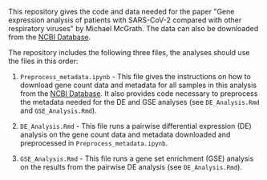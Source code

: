 This repository gives the code and data needed for the paper "Gene expression analysis of patients with SARS-CoV-2 compared with other respiratory viruses" by Michael McGrath. The data can also be downloaded from the [NCBI Database](https://www.ncbi.nlm.nih.gov/geo/query/acc.cgi?acc=GSE156063).

The repository includes the following three files, the analyses should use the files in this order:

1. `Preprocess_metadata.ipynb` - This file gives the instructions on how to download gene count data and metadata for all samples in this analysis from the [NCBI Database](https://www.ncbi.nlm.nih.gov/geo/query/acc.cgi?acc=GSE156063). It also provides code necessary to preprocess the metadata needed for the DE and GSE analyses (see `DE_Analysis.Rmd` and `GSE_Analysis.Rmd`).

2. `DE_Analysis.Rmd` - This file runs a pairwise differential expression (DE) analysis on the gene count data and metadata downloaded and preprocessed in `Preprocess_metadata.ipynb`.

3. `GSE_Analysis.Rmd` - This file runs a gene set enrichment (GSE) analysis on the results from the pairwise DE analysis (see `DE_Analysis.Rmd`).